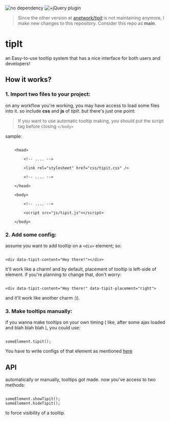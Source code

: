![no dependency](https://img.shields.io/badge/no-dependency-green.svg)
![+jQuery plugin](https://img.shields.io/badge/+-jQuery%20plugin%20included-blue.svg)

> Since the other version at [anetwork/tipit](https://github.com/anetwork/tipit) is not maintaining anymore, I make new changes to this repository. Consider this repo as **main**.

# tipIt

an Easy-to-use tooltip system that has a nice interface for both users and developers!

## How it works?

### 1. Import two files to your project:

on any workflow you're working, you may have access to load some files into it.
so include **css** and **js** of *tipIt*. but there's just one point:

> If you want to use automatic tooltip making, you should put the script tag before closing `</body>`

sample:

```

    <head>

        <!-- .... -->

        <link rel="stylesheet" href="css/tipit.css" />

        <!-- .... -->

    </head>

    <body>

        <!-- .... -->

        <script src="js/tipit.js"></script>

    </body>

```

### 2. Add some config:

assume you want to add tooltip on a `<div>` element; so:

```

<div data-tipit-content="Hey there!"></div>

```

it'll work like a charm! and by default, placement of tooltip is left-side of element. if you're planning to change that, don't worry:

```

<div data-tipit-content="Hey there!" data-tipit-placement="right">

```

and it'll work like another charm :)).

### 3. Make tooltips manually:

if you wanna make tooltips on your own timing ( like, after some ajax loaded and blah blah blah ), you could use:

```

someElement.tipit();

```
You have to write configs of that element as mentioned [here](#2-add-some-config)

## API

automatically or manually, tooltips got made. now you've access to two methods:

```

someElement.showTipit();
someElement.hideTipit();

```

to force visibility of a tooltip.

